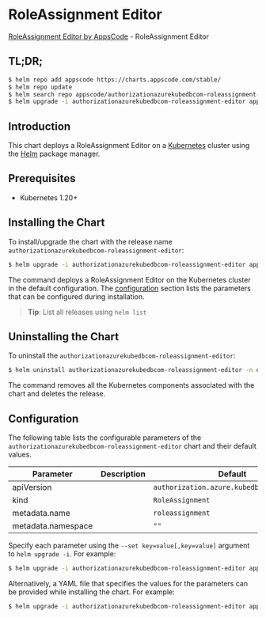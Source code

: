 # RoleAssignment Editor

[RoleAssignment Editor by AppsCode](https://appscode.com) - RoleAssignment Editor

## TL;DR;

```bash
$ helm repo add appscode https://charts.appscode.com/stable/
$ helm repo update
$ helm search repo appscode/authorizationazurekubedbcom-roleassignment-editor --version=v0.16.0
$ helm upgrade -i authorizationazurekubedbcom-roleassignment-editor appscode/authorizationazurekubedbcom-roleassignment-editor -n default --create-namespace --version=v0.16.0
```

## Introduction

This chart deploys a RoleAssignment Editor on a [Kubernetes](http://kubernetes.io) cluster using the [Helm](https://helm.sh) package manager.

## Prerequisites

- Kubernetes 1.20+

## Installing the Chart

To install/upgrade the chart with the release name `authorizationazurekubedbcom-roleassignment-editor`:

```bash
$ helm upgrade -i authorizationazurekubedbcom-roleassignment-editor appscode/authorizationazurekubedbcom-roleassignment-editor -n default --create-namespace --version=v0.16.0
```

The command deploys a RoleAssignment Editor on the Kubernetes cluster in the default configuration. The [configuration](#configuration) section lists the parameters that can be configured during installation.

> **Tip**: List all releases using `helm list`

## Uninstalling the Chart

To uninstall the `authorizationazurekubedbcom-roleassignment-editor`:

```bash
$ helm uninstall authorizationazurekubedbcom-roleassignment-editor -n default
```

The command removes all the Kubernetes components associated with the chart and deletes the release.

## Configuration

The following table lists the configurable parameters of the `authorizationazurekubedbcom-roleassignment-editor` chart and their default values.

|     Parameter      | Description |                       Default                        |
|--------------------|-------------|------------------------------------------------------|
| apiVersion         |             | <code>authorization.azure.kubedb.com/v1alpha1</code> |
| kind               |             | <code>RoleAssignment</code>                          |
| metadata.name      |             | <code>roleassignment</code>                          |
| metadata.namespace |             | <code>""</code>                                      |


Specify each parameter using the `--set key=value[,key=value]` argument to `helm upgrade -i`. For example:

```bash
$ helm upgrade -i authorizationazurekubedbcom-roleassignment-editor appscode/authorizationazurekubedbcom-roleassignment-editor -n default --create-namespace --version=v0.16.0 --set apiVersion=authorization.azure.kubedb.com/v1alpha1
```

Alternatively, a YAML file that specifies the values for the parameters can be provided while
installing the chart. For example:

```bash
$ helm upgrade -i authorizationazurekubedbcom-roleassignment-editor appscode/authorizationazurekubedbcom-roleassignment-editor -n default --create-namespace --version=v0.16.0 --values values.yaml
```

